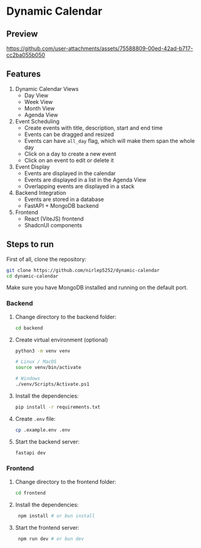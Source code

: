 # Dynamic Calendar

## Preview

https://github.com/user-attachments/assets/75588809-00ed-42ad-b717-cc2ba055b050

## Features

1. Dynamic Calendar Views
   - Day View
   - Week View
   - Month View
   - Agenda View
2. Event Scheduling
   - Create events with title, description, start and end time
   - Events can be dragged and resized
   - Events can have `all_day` flag, which will make them span the whole day
   - Click on a day to create a new event
   - Click on an event to edit or delete it
3. Event Display
   - Events are displayed in the calendar
   - Events are displayed in a list in the Agenda View
   - Overlapping events are displayed in a stack
4. Backend Integration
   - Events are stored in a database
   - FastAPI + MongoDB backend
5. Frontend
   - React (ViteJS) frontend
   - ShadcnUI components

## Steps to run

First of all, clone the repository:

```bash
git clone https://github.com/nirlep5252/dynamic-calendar
cd dynamic-calendar
```

Make sure you have MongoDB installed and running on the default port.

### Backend

1. Change directory to the backend folder:

   ```bash
   cd backend
   ```

2. Create virtual environment (optional)

   ```bash
   python3 -m venv venv

   # Linux / MacOS
   source venv/bin/activate

   # Windows
   ./venv/Scripts/Activate.ps1
   ```

3. Install the dependencies:

   ```bash
   pip install -r requirements.txt
   ```

4. Create `.env` file:

   ```bash
   cp .example.env .env
   ```

5. Start the backend server:

   ```bash
   fastapi dev
   ```

### Frontend

1. Change directory to the frontend folder:

   ```bash
   cd frontend
   ```

2. Install the dependencies:

   ```bash
    npm install # or bun install
   ```

3. Start the frontend server:

   ```bash
    npm run dev # or bun dev
   ```
